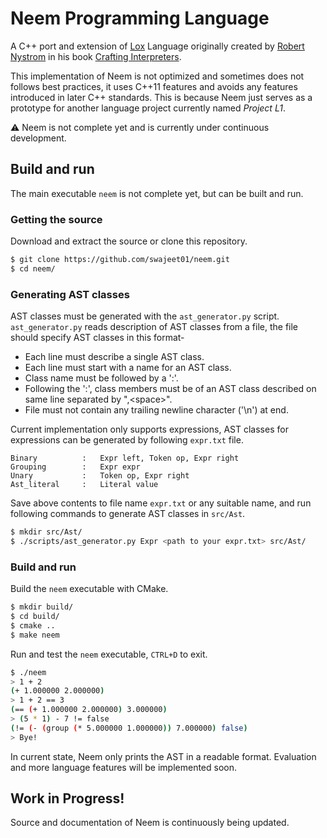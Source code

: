 # Neem Programming Language

A C++ port and extension of
[Lox](https://craftinginterpreters.com/the-lox-language.html)
Language originally created by
[Robert Nystrom](https://twitter.com/intent/user?screen_name=munificentbob)
in his book [Crafting Interpreters](https://craftinginterpreters.com/).

This implementation of Neem is not optimized and sometimes does not follows
best practices, it uses C++11 features and avoids any features introduced in
later C++ standards. This is because Neem just serves as a prototype for
another language project currently named _Project L1_.

:warning: Neem is not complete yet and is currently under continuous
development.

## Build and run

The main executable `neem` is not complete yet, but can be built and run.

### Getting the source

Download and extract the source or clone this repository.
```bash
$ git clone https://github.com/swajeet01/neem.git
$ cd neem/
```

### Generating AST classes

AST classes must be generated with the `ast_generator.py` script.
`ast_generator.py` reads description of AST classes from a file,
the file should specify AST classes in this format-

- Each line must describe a single AST class.
- Each line must start with a name for an AST class.
- Class name must be followed by a ':'.
- Following the ':', class members must be of an AST class described on same
line separated by ",\<space\>".
- File must not contain any trailing newline character ('\n') at end.

Current implementation only supports expressions, AST classes for expressions
can be generated by following `expr.txt` file.

```
Binary          :   Expr left, Token op, Expr right
Grouping        :   Expr expr
Unary           :   Token op, Expr right
Ast_literal     :   Literal value
```
Save above contents to file name `expr.txt` or any suitable name, and run
following commands to generate AST classes in `src/Ast`.

```bash
$ mkdir src/Ast/
$ ./scripts/ast_generator.py Expr <path to your expr.txt> src/Ast/
```

### Build and run

Build the `neem` executable with CMake.

```bash
$ mkdir build/
$ cd build/
$ cmake ..
$ make neem
```

Run and test the `neem` executable, `CTRL+D` to exit.

```bash
$ ./neem
> 1 + 2
(+ 1.000000 2.000000)
> 1 + 2 == 3
(== (+ 1.000000 2.000000) 3.000000)
> (5 * 1) - 7 != false
(!= (- (group (* 5.000000 1.000000)) 7.000000) false)
> Bye!
```

In current state, Neem only prints the AST in a readable format.
Evaluation and more language features will be implemented soon.

## Work in Progress!

Source and documentation of Neem is continuously being updated.
